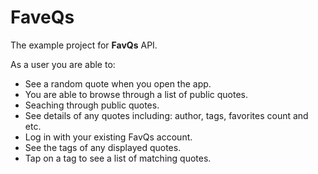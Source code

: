 # FaveQs
The example project for **FavQs** API.

As a user you are able to:
- See a random quote when you open the app.
- You are able to browse through a list of public quotes.
- Seaching through public quotes.
- See details of any quotes including: author, tags, favorites count and etc.
- Log in with your existing FavQs account.
- See the tags of any displayed quotes.
- Tap on a tag to see a list of matching quotes.
